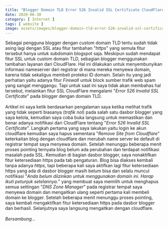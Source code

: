 ```yaml
---
title: "Blogger Domain TLD Error 526 Invalid SSL Certificate CloudFlare"
date: 2020-06-30
category: [ Internet ]
tags: [ website ]
image: assets/images/blogger-domain-tld-error-526-invalid-ssl-certificate-loudflare.jpg
---
```

Sebagai pengguna blogger dengan custom domain TLD tentu sudah tidak asing lagi dengan SSL atau fitur tambahan "<i>https</i>" yang semula fitur tersebut hanya untuk subdomain blogspot saja. Meskipun sudah mendapat fitur SSL untuk custom domain TLD, sebagian blogger menggunakan tambahan layanan dari CloudFlare. Hal ini dilakukan untuk menyembunyikan informasi nameserver dari registrar di mana mereka menyewa domain, karena tidak sekaligus membeli proteksi ID domain. Selain itu yang jadi perhatian yaitu adanya fitur <i>Firewall</i> untuk block sumber trafik web spam yang sangat menggangu. Tapi untuk saat ini saya tidak akan membahas hal tersebut, melainkan fitur SSL CloudFlare mengalami "<i>Error 526 Invalid SSL Certificate</i>" pada blogger dengan domain TLD. <br />
<br />
Artikel ini saya ketik berdasarkan pengalaman saya ketika melihat trafik yang tidak seperti biasanya (<i>trafik nol</i>) pada salah satu dasbor blogger yang saya kelola, kemudian saya coba buka langsung untuk memastikan dan benar adanya notifikasi dari CloudFlare tentang "<i>Error 526 Invalid SSL Certificate</i>". Langkah pertama yang saya lakukan yaitu login ke akun cloudflare kemudian saya hapus sementara "<i>Remove Site from Cloudflare</i>" keterkaitan blog dengan cloudflare dan merubah name server ke default di registrar tempat saya menyewa domain. Setelah menunggu beberapa menit proses pointing ternyata blog belum ada perubahan dan terdapat notifikasi masalah pada SSL. Kemudian di bagian dasbor blogger, saya nonaktifkan fitur ketersediaan https pada tab pengaturan. Blog bisa diakses kembali tanpa adanya <i>https</i>, tapi beberapa kali saya aktifkan lagi fitur ketersediaan https yang ada di dasbor blogger masih belum bisa dan selalu muncul notifikasi "<i>Anda belum diizinkan untuk menggunakan domain ini. Harap ikuti petunjuk setelannya.</i>" yang membuat saya memilih untuk menghapus semua settingan "<i>DNS Zone Manager</i>" pada registrar tempat saya menyewa domain dan mengaitkan ulang seperti pertama kali membeli domain ke blogger. Setelah beberapa menit menunggu proses pointing, saya kembali mengaktifkan fitur ketersediaan https pada dasbor blogger dan berhasil. Selanjutnya saya langsung mengaitkan dengan cloudflare.
<br />
<br />
<i>Bersambung...</i>
